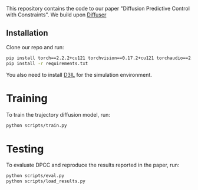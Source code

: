 This repository contains the code to our paper "Diffusion Predictive Control with Constraints". We build upon [Diffuser](https://github.com/jannerm/diffuser)

## Installation
Clone our repo and run:
```bash
pip install torch==2.2.2+cu121 torchvision==0.17.2+cu121 torchaudio==2.2.2+cu121 -f https://download.pytorch.org/whl/torch_stable.html
pip install -r requirements.txt
```
You also need to install [D3IL](https://github.com/ALRhub/d3il) for the simulation environment.

# Training
To train the trajectory diffusion model, run:
```bash
python scripts/train.py
```

# Testing
To evaluate DPCC and reproduce the results reported in the paper, run:
```bash
python scripts/eval.py
python scripts/load_results.py
```
